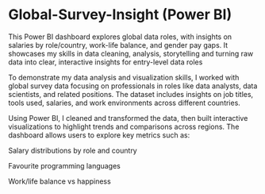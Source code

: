 # Global-Survey-Insight (Power BI)
This Power BI dashboard explores global data roles, with insights on salaries by role/country, work-life balance, and gender pay gaps. It showcases my skills in data cleaning, analysis, storytelling and turning raw data into clear, interactive insights for entry-level data roles

To demonstrate my data analysis and visualization skills, I worked with global survey data focusing on professionals in roles like data analysts, data scientists, and related positions. The dataset includes insights on job titles, tools used, salaries, and work environments across different countries.

Using Power BI, I cleaned and transformed the data, then built interactive visualizations to highlight trends and comparisons across regions. The dashboard allows users to explore key metrics such as:

Salary distributions by role and country

Favourite programming languages

Work/life balance vs happiness

